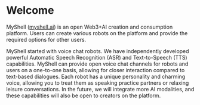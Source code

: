 # Welcome

MyShell ([myshell.ai](http://myshell.ai/)) is an open Web3+AI creation and consumption platform. Users can create various robots on the platform and provide the required options for other users.

MyShell started with voice chat robots. We have independently developed powerful Automatic Speech Recognition (ASR) and Text-to-Speech (TTS) capabilities. MyShell can provide open voice chat channels for robots and users on a one-to-one basis, allowing for closer interaction compared to text-based dialogues. Each robot has a unique personality and charming voice, allowing you to treat them as speaking practice partners or relaxing leisure conversations. In the future, we will integrate more AI modalities, and these capabilities will also be open to creators on the platform.